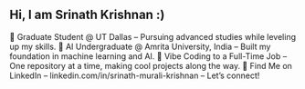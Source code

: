 ## Hi, I am Srinath Krishnan :)
🏫 Graduate Student @ UT Dallas – Pursuing advanced studies while leveling up my skills.
🤖 AI Undergraduate @ Amrita University, India – Built my foundation in machine learning and AI.
🎸 Vibe Coding to a Full-Time Job – One repository at a time, making cool projects along the way.
🔗 Find Me on LinkedIn – linkedin.com/in/srinath-murali-krishnan – Let’s connect!
